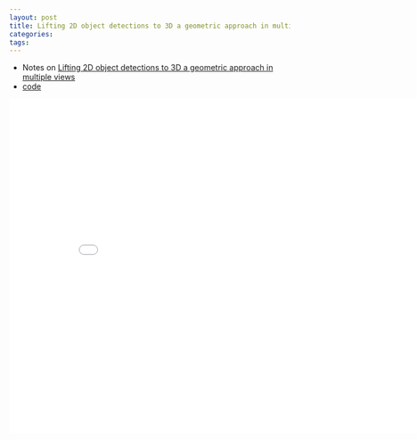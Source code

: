 ```yaml
---
layout: post
title: Lifting 2D object detections to 3D a geometric approach in multiple views
categories:
tags:
---
```


- Notes on [Lifting 2D object detections to 3D a geometric approach in multiple views](https://link.springer.com/chapter/10.1007/978-3-319-68560-1_50)
- [code](https://github.com/csrubino/from2Dto3D)

<center><embed src="/pdfs/posts/Lifting 2D object detections to 3D a geometric approach in multiple views.pdf" width="850" height="600"></center>
